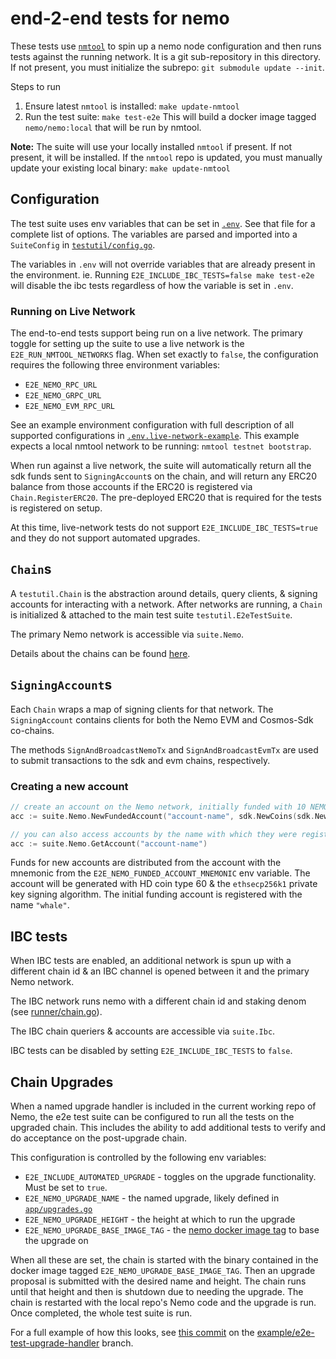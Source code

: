 # end-2-end tests for nemo

These tests use [`nmtool`](https://github.com/incubus-network/nmtool) to spin up a nemo node configuration
and then runs tests against the running network. It is a git sub-repository in this directory. If not
present, you must initialize the subrepo: `git submodule update --init`.

Steps to run
1. Ensure latest `nmtool` is installed: `make update-nmtool`
2. Run the test suite: `make test-e2e`
   This will build a docker image tagged `nemo/nemo:local` that will be run by nmtool.

**Note:** The suite will use your locally installed `nmtool` if present. If not present, it will be
installed. If the `nmtool` repo is updated, you must manually update your existing local binary: `make update-nmtool`

## Configuration

The test suite uses env variables that can be set in [`.env`](.env). See that file for a complete list
of options. The variables are parsed and imported into a `SuiteConfig` in [`testutil/config.go`](testutil/config.go).

The variables in `.env` will not override variables that are already present in the environment.
ie. Running `E2E_INCLUDE_IBC_TESTS=false make test-e2e` will disable the ibc tests regardless of how
the variable is set in `.env`.

### Running on Live Network

The end-to-end tests support being run on a live network. The primary toggle for setting up the suite to use a live network is the `E2E_RUN_NMTOOL_NETWORKS` flag. When set exactly to `false`, the configuration requires the following three environment variables:
* `E2E_NEMO_RPC_URL`
* `E2E_NEMO_GRPC_URL`
* `E2E_NEMO_EVM_RPC_URL`

See an example environment configuration with full description of all supported configurations in [`.env.live-network-example`](./.env.live-network-example). This example expects a local nmtool network to be running: `nmtool testnet bootstrap`.

When run against a live network, the suite will automatically return all the sdk funds sent to `SigningAccount`s on the chain, and will return any ERC20 balance from those accounts if the ERC20 is registered via `Chain.RegisterERC20`. The pre-deployed ERC20 that is required for the tests is registered on setup.

At this time, live-network tests do not support `E2E_INCLUDE_IBC_TESTS=true` and they do not support automated upgrades.

## `Chain`s

A `testutil.Chain` is the abstraction around details, query clients, & signing accounts for interacting with a
network. After networks are running, a `Chain` is initialized & attached to the main test suite `testutil.E2eTestSuite`.

The primary Nemo network is accessible via `suite.Nemo`.

Details about the chains can be found [here](runner/chain.go#L62-84).

## `SigningAccount`s

Each `Chain` wraps a map of signing clients for that network. The `SigningAccount` contains clients
for both the Nemo EVM and Cosmos-Sdk co-chains.

The methods `SignAndBroadcastNemoTx` and `SignAndBroadcastEvmTx` are used to submit transactions to
the sdk and evm chains, respectively.

### Creating a new account
```go
// create an account on the Nemo network, initially funded with 10 NEMO
acc := suite.Nemo.NewFundedAccount("account-name", sdk.NewCoins(sdk.NewCoin("unemo", 10e6)))

// you can also access accounts by the name with which they were registered to the suite
acc := suite.Nemo.GetAccount("account-name")
```

Funds for new accounts are distributed from the account with the mnemonic from the `E2E_NEMO_FUNDED_ACCOUNT_MNEMONIC`
env variable. The account will be generated with HD coin type 60 & the `ethsecp256k1` private key signing algorithm.
The initial funding account is registered with the name `"whale"`.

## IBC tests

When IBC tests are enabled, an additional network is spun up with a different chain id & an IBC channel is
opened between it and the primary Nemo network.

The IBC network runs nemo with a different chain id and staking denom (see [runner/chain.go](runner/chain.go)).

The IBC chain queriers & accounts are accessible via `suite.Ibc`.

IBC tests can be disabled by setting `E2E_INCLUDE_IBC_TESTS` to `false`.

## Chain Upgrades

When a named upgrade handler is included in the current working repo of Nemo, the e2e test suite can
be configured to run all the tests on the upgraded chain. This includes the ability to add additional
tests to verify and do acceptance on the post-upgrade chain.

This configuration is controlled by the following env variables:
* `E2E_INCLUDE_AUTOMATED_UPGRADE` - toggles on the upgrade functionality. Must be set to `true`.
* `E2E_NEMO_UPGRADE_NAME` - the named upgrade, likely defined in [`app/upgrades.go`](../../app/upgrades.go)
* `E2E_NEMO_UPGRADE_HEIGHT` - the height at which to run the upgrade
* `E2E_NEMO_UPGRADE_BASE_IMAGE_TAG` - the [nemo docker image tag](https://hub.docker.com/r/nemo/nemo/tags) to base the upgrade on

When all these are set, the chain is started with the binary contained in the docker image tagged
`E2E_NEMO_UPGRADE_BASE_IMAGE_TAG`. Then an upgrade proposal is submitted with the desired name and
height. The chain runs until that height and then is shutdown due to needing the upgrade. The chain
is restarted with the local repo's Nemo code and the upgrade is run. Once completed, the whole test
suite is run.

For a full example of how this looks, see [this commit](https://github.com/Incubus-Network/nemo/commit/5da48c892f0a5837141fc7de88632c7c68fff4ae)
on the [example/e2e-test-upgrade-handler](https://github.com/Incubus-Network/nemo/tree/example/e2e-test-upgrade-handler) branch.
